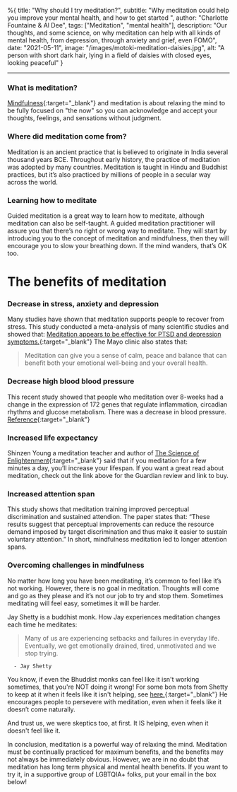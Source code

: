 %{
title: "Why should I try meditation?",
subtitle: "Why meditation could help you improve your mental health, and how to get started ",
author: "Charlotte Fountaine & Al Dee",
tags: ["Meditation", "mental health"],
description: "Our thoughts, and some science, on why meditation can help with all kinds of mental health, from depression, through anxiety and grief, even FOMO",
date: "2021-05-11",
image: "/images/motoki-meditation-daisies.jpg",
alt: "A person with short dark hair, lying in a field of daisies with closed eyes, looking peaceful"
}

---

### What is meditation?

[Mindfulness](https://kalda.co/blog/3-reasons-mindfulness){:target="\_blank"} and meditation is about relaxing the mind to be fully focused on "the now" so you can acknowledge and accept your thoughts, feelings, and sensations without judgment.

### Where did meditation come from?

Meditation is an ancient practice that is believed to originate in India several thousand years BCE. Throughout early history, the practice of meditation was adopted by many countries. Meditation is taught in Hindu and Buddhist practices, but it’s also practiced by millions of people in a secular way across the world.

### Learning how to meditate

Guided meditation is a great way to learn how to meditate, although meditation can also be self-taught. A guided meditation practitioner will assure you that there’s no right or wrong way to meditate. They will start by introducing you to the concept of meditation and mindfulness, then they will encourage you to slow your breathing down. If the mind wanders, that’s OK too.

# The benefits of meditation

### Decrease in stress, anxiety and depression

Many studies have shown that meditation supports people to recover from stress. This study conducted a meta-analysis of many scientific studies and showed that: [Meditation appears to be effective for PTSD and depression symptoms.](https://pubmed.ncbi.nlm.nih.gov/27537781/){:target="\_blank"} The Mayo clinic also states that:

> Meditation can give you a sense of calm, peace and balance that can benefit both your emotional well-being and your overall health.

### Decrease high blood blood pressure

This recent study showed that people who meditation over 8-weeks had a change in the expression of 172 genes that regulate inflammation, circadian rhythms and glucose metabolism. There was a decrease in blood pressure. [Reference](https://pubmed.ncbi.nlm.nih.gov/29616846/){:target="\_blank"}

### Increased life expectancy

Shinzen Young a meditation teacher and author of [The Science of Enlightenment](https://bookshop.theguardian.com/science-of-enlightenment.html){:target="\_blank"} said that if you meditation for a few minutes a day, you’ll increase your lifespan. If you want a great read about meditation, check out the link above for the Guardian review and link to buy.

### Increased attention span

This study shows that meditation training improved perceptual discrimination and sustained attendion. The paper states that: “These results suggest that perceptual improvements can reduce the resource demand imposed by target discrimination and thus make it easier to sustain voluntary attention.” In short, mindfulness meditation led to longer attention spans.

### Overcoming challenges in mindfulness

No matter how long you have been meditating, it’s common to feel like it’s not working. However, there is no goal in meditation. Thoughts will come and go as they please and it’s not our job to try and stop them. Sometimes meditating will feel easy, sometimes it will be harder.

Jay Shetty is a buddhist monk. How Jay experiences meditation changes each time he meditates:

> Many of us are experiencing setbacks and failures in everyday life. Eventually, we get emotionally drained, tired, unmotivated and we stop trying.

      - Jay Shetty

You know, if even the Bhuddist monks can feel like it isn't working sometimes, that you're NOT doing it wrong! For some bon mots from Shetty to keep at it when it feels like it isn't helping, see [here.](https://www.awakenthegreatnesswithin.com/35-inspirational-jay-shetty-quotes-on-success){:target="\_blank"} He encourages people to persevere with meditation, even when it feels like it doesn’t come naturally.

And trust us, we were skeptics too, at first. It IS helping, even when it doesn't feel like it.

In conclusion, meditation is a powerful way of relaxing the mind. Meditation must be continually practiced for maximum benefits, and the benefits may not always be immediately obvious. However, we are in no doubt that meditation has long term physical and mental health benefits. If you want to try it, in a supportive group of LGBTQIA+ folks, put your email in the box below!


